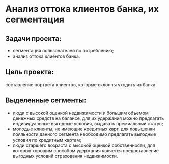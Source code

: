 # Анализ оттока клиентов банка, их сегментация 
## Задачи проекта:
* сегментация пользователей по потреблению;
* анализ оттока клиентов банка.
## Цель проекта: 
составление портрета клиентов, которые склонны уходить из банка
## Выделенные сегменты:
* люди с высокой оценкой недвижимости и большим объемом денежных средств на балансе, для их удержания можно предлагать индивидуальные выгодные условия, выдавать премиальный статус;
* молодые клиенты, не имеющие кредитных карт, для повышеняи лояльности данного сегмента необходимо предлагать выгодные условия по кредитным картам;
* люди старшего возраста с высокой оценкой собственности, для которых хорошим способом удержания является предоставление выгодных условий страхования недвижимости. 
